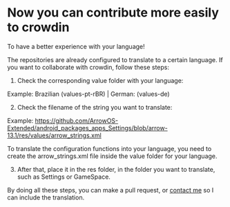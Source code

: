 # Now you can contribute more easily to crowdin

To have a better experience with your language!

The repositories are already configured to translate to a certain language. 
If you want to collaborate with crowdin, follow these steps:

1. Check the corresponding value folder with your language:

Example: Brazilian (values-pt-rBR) | German: (values-de)

2. Check the filename of the string you want to translate:

Example: https://github.com/ArrowOS-Extended/android_packages_apps_Settings/blob/arrow-13.1/res/values/arrow_strings.xml

To translate the configuration functions into your language, you need to create the arrow_strings.xml file inside the value folder for your language.

3. After that, place it in the res folder, in the folder you want to translate, such as Settings or GameSpace. 

By doing all these steps, you can make a pull request, or [contact me](https://t.me/Vhmit) so I can include the translation.
